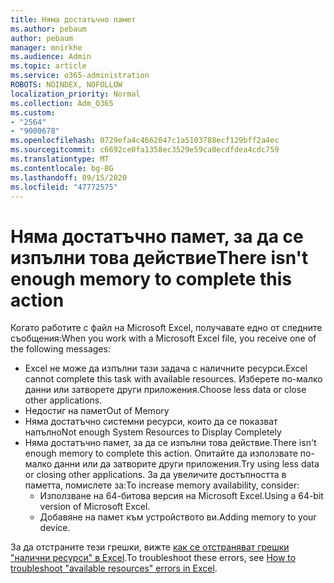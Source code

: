 ```yaml
---
title: Няма достатъчно памет
ms.author: pebaum
author: pebaum
manager: mnirkhe
ms.audience: Admin
ms.topic: article
ms.service: o365-administration
ROBOTS: NOINDEX, NOFOLLOW
localization_priority: Normal
ms.collection: Adm_O365
ms.custom:
- "2564"
- "9000678"
ms.openlocfilehash: 0729efa4c4662047c1a5103788ecf129bff2a4ec
ms.sourcegitcommit: c6692ce0fa1358ec3529e59ca0ecdfdea4cdc759
ms.translationtype: MT
ms.contentlocale: bg-BG
ms.lasthandoff: 09/15/2020
ms.locfileid: "47772575"
---
```

# <a name="there-isnt-enough-memory-to-complete-this-action"></a><span data-ttu-id="c1c1a-102">Няма достатъчно памет, за да се изпълни това действие</span><span class="sxs-lookup"><span data-stu-id="c1c1a-102">There isn't enough memory to complete this action</span></span>

<span data-ttu-id="c1c1a-103">Когато работите с файл на Microsoft Excel, получавате едно от следните съобщения:</span><span class="sxs-lookup"><span data-stu-id="c1c1a-103">When you work with a Microsoft Excel file, you receive one of the following messages:</span></span>

- <span data-ttu-id="c1c1a-104">Excel не може да изпълни тази задача с наличните ресурси.</span><span class="sxs-lookup"><span data-stu-id="c1c1a-104">Excel cannot complete this task with available resources.</span></span> <span data-ttu-id="c1c1a-105">Изберете по-малко данни или затворете други приложения.</span><span class="sxs-lookup"><span data-stu-id="c1c1a-105">Choose less data or close other applications.</span></span>
- <span data-ttu-id="c1c1a-106">Недостиг на памет</span><span class="sxs-lookup"><span data-stu-id="c1c1a-106">Out of Memory</span></span>
- <span data-ttu-id="c1c1a-107">Няма достатъчно системни ресурси, които да се показват напълно</span><span class="sxs-lookup"><span data-stu-id="c1c1a-107">Not enough System Resources to Display Completely</span></span>
- <span data-ttu-id="c1c1a-108">Няма достатъчно памет, за да се изпълни това действие.</span><span class="sxs-lookup"><span data-stu-id="c1c1a-108">There isn't enough memory to complete this action.</span></span> <span data-ttu-id="c1c1a-109">Опитайте да използвате по-малко данни или да затворите други приложения.</span><span class="sxs-lookup"><span data-stu-id="c1c1a-109">Try using less data or closing other applications.</span></span> <span data-ttu-id="c1c1a-110">За да увеличите достъпността в паметта, помислете за:</span><span class="sxs-lookup"><span data-stu-id="c1c1a-110">To increase memory availability, consider:</span></span> 
    - <span data-ttu-id="c1c1a-111">Използване на 64-битова версия на Microsoft Excel.</span><span class="sxs-lookup"><span data-stu-id="c1c1a-111">Using a 64-bit version of Microsoft Excel.</span></span>
    - <span data-ttu-id="c1c1a-112">Добавяне на памет към устройството ви.</span><span class="sxs-lookup"><span data-stu-id="c1c1a-112">Adding memory to your device.</span></span>

<span data-ttu-id="c1c1a-113">За да отстраните тези грешки, вижте [как се отстраняват грешки "налични ресурси" в Excel](https://docs.microsoft.com/office/troubleshoot/excel/available-resources-errors).</span><span class="sxs-lookup"><span data-stu-id="c1c1a-113">To troubleshoot these errors, see [How to troubleshoot "available resources" errors in Excel](https://docs.microsoft.com/office/troubleshoot/excel/available-resources-errors).</span></span>